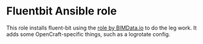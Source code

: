 Fluentbit Ansible role
======================

This role installs fluent-bit using the [role by BIMData.io][1] to do the leg work.
It adds some OpenCraft-specific things, such as a logrotate config.

[1]: https://github.com/bimdata/ansible_role_fluentbit/
